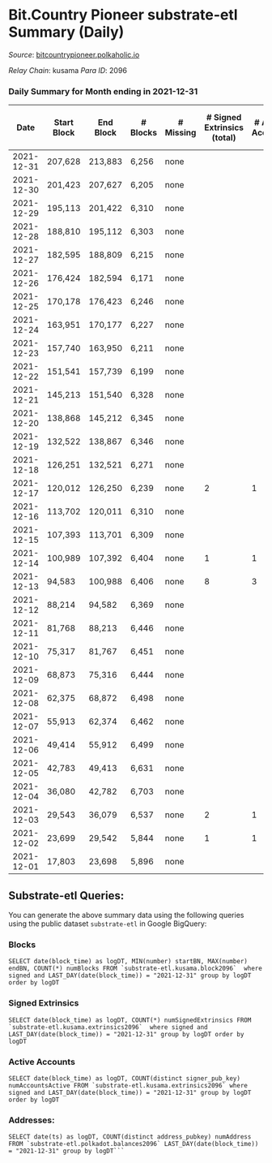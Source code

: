 # Bit.Country Pioneer substrate-etl Summary (Daily)

_Source_: [bitcountrypioneer.polkaholic.io](https://bitcountrypioneer.polkaholic.io)

*Relay Chain*: kusama
*Para ID*: 2096



### Daily Summary for Month ending in 2021-12-31


| Date | Start Block | End Block | # Blocks | # Missing | # Signed Extrinsics (total) | # Active Accounts | # Addresses with Balances | # Events | # Transfers | # XCM Transfers In | # XCM Transfers Out |
| ---- | ----------- | --------- | -------- | --------- | --------------------------- | ----------------- | ------------------------- | -------- | ----------- | ------------------ | ------------------- |
| 2021-12-31 | 207,628 | 213,883 | 6,256 | none |  |  | 5 | 12,513 |   |   |   |
| 2021-12-30 | 201,423 | 207,627 | 6,205 | none |  |  | 5 | 12,411 |   |   |   |
| 2021-12-29 | 195,113 | 201,422 | 6,310 | none |  |  | 5 | 12,620 |   |   |   |
| 2021-12-28 | 188,810 | 195,112 | 6,303 | none |  |  | 5 | 12,607 |   |   |   |
| 2021-12-27 | 182,595 | 188,809 | 6,215 | none |  |  | 5 | 12,431 |   |   |   |
| 2021-12-26 | 176,424 | 182,594 | 6,171 | none |  |  | 5 | 12,343 |   |   |   |
| 2021-12-25 | 170,178 | 176,423 | 6,246 | none |  |  | 5 | 12,493 |   |   |   |
| 2021-12-24 | 163,951 | 170,177 | 6,227 | none |  |  | 5 | 12,455 |   |   |   |
| 2021-12-23 | 157,740 | 163,950 | 6,211 | none |  |  | 5 | 12,423 |   |   |   |
| 2021-12-22 | 151,541 | 157,739 | 6,199 | none |  |  | 5 | 12,398 |   |   |   |
| 2021-12-21 | 145,213 | 151,540 | 6,328 | none |  |  | 5 | 12,657 |   |   |   |
| 2021-12-20 | 138,868 | 145,212 | 6,345 | none |  |  | 5 | 12,691 |   |   |   |
| 2021-12-19 | 132,522 | 138,867 | 6,346 | none |  |  | 5 | 12,693 |   |   |   |
| 2021-12-18 | 126,251 | 132,521 | 6,271 | none |  |  | 5 | 12,543 |   |   |   |
| 2021-12-17 | 120,012 | 126,250 | 6,239 | none | 2 | 1 | 5 | 12,485 |   |   |   |
| 2021-12-16 | 113,702 | 120,011 | 6,310 | none |  |  | 5 | 12,621 |   |   |   |
| 2021-12-15 | 107,393 | 113,701 | 6,309 | none |  |  | 5 | 12,619 |   |   |   |
| 2021-12-14 | 100,989 | 107,392 | 6,404 | none | 1 | 1 | 5 | 12,814 |   |   |   |
| 2021-12-13 | 94,583 | 100,988 | 6,406 | none | 8 | 3 | 5 | 12,841 | 1  |   |   |
| 2021-12-12 | 88,214 | 94,582 | 6,369 | none |  |  | 4 | 12,739 |   |   |   |
| 2021-12-11 | 81,768 | 88,213 | 6,446 | none |  |  | 4 | 12,893 |   |   |   |
| 2021-12-10 | 75,317 | 81,767 | 6,451 | none |  |  | 4 | 12,903 |   |   |   |
| 2021-12-09 | 68,873 | 75,316 | 6,444 | none |  |  | 4 | 12,889 |   |   |   |
| 2021-12-08 | 62,375 | 68,872 | 6,498 | none |  |  | 4 | 12,997 |   |   |   |
| 2021-12-07 | 55,913 | 62,374 | 6,462 | none |  |  | 4 | 12,925 |   |   |   |
| 2021-12-06 | 49,414 | 55,912 | 6,499 | none |  |  | 4 | 12,999 |   |   |   |
| 2021-12-05 | 42,783 | 49,413 | 6,631 | none |  |  | 4 | 13,263 |   |   |   |
| 2021-12-04 | 36,080 | 42,782 | 6,703 | none |  |  | 4 | 13,406 |   |   |   |
| 2021-12-03 | 29,543 | 36,079 | 6,537 | none | 2 | 1 | 4 | 13,079 |   |   |   |
| 2021-12-02 | 23,699 | 29,542 | 5,844 | none | 1 | 1 | 4 | 11,691 | 1  |   |   |
| 2021-12-01 | 17,803 | 23,698 | 5,896 | none |  |  | 4 | 11,793 |   |   |   |

## Substrate-etl Queries:
You can generate the above summary data using the following queries using the public dataset `substrate-etl` in Google BigQuery:


### Blocks
```
SELECT date(block_time) as logDT, MIN(number) startBN, MAX(number) endBN, COUNT(*) numBlocks FROM `substrate-etl.kusama.block2096`  where signed and LAST_DAY(date(block_time)) = "2021-12-31" group by logDT order by logDT
```


### Signed Extrinsics
```
SELECT date(block_time) as logDT, COUNT(*) numSignedExtrinsics FROM `substrate-etl.kusama.extrinsics2096`  where signed and LAST_DAY(date(block_time)) = "2021-12-31" group by logDT order by logDT
```


### Active Accounts
```
SELECT date(block_time) as logDT, COUNT(distinct signer_pub_key) numAccountsActive FROM `substrate-etl.kusama.extrinsics2096` where signed and LAST_DAY(date(block_time)) = "2021-12-31" group by logDT order by logDT
```


### Addresses:
```
SELECT date(ts) as logDT, COUNT(distinct address_pubkey) numAddress FROM `substrate-etl.polkadot.balances2096` LAST_DAY(date(block_time)) = "2021-12-31" group by logDT```


